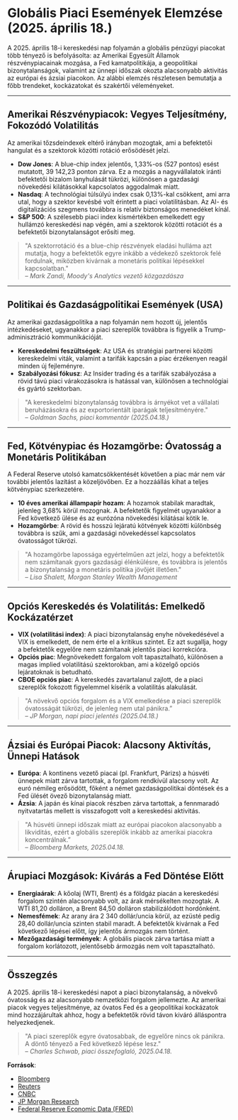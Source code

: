 # Globális Piaci Események Elemzése (2025. április 18.)

A 2025. április 18-i kereskedési nap folyamán a globális pénzügyi piacokat több tényező is befolyásolta: az Amerikai Egyesült Államok részvénypiacainak mozgása, a Fed kamatpolitikája, a geopolitikai bizonytalanságok, valamint az ünnepi időszak okozta alacsonyabb aktivitás az európai és ázsiai piacokon. Az alábbi elemzés részletesen bemutatja a főbb trendeket, kockázatokat és szakértői véleményeket.

---

## Amerikai Részvénypiacok: Vegyes Teljesítmény, Fokozódó Volatilitás

Az amerikai tőzsdeindexek eltérő irányban mozogtak, ami a befektetői hangulat és a szektorok közötti rotáció erősödését jelzi.

- **Dow Jones**: A blue-chip index jelentős, 1,33%-os (527 pontos) esést mutatott, 39 142,23 ponton zárva. Ez a mozgás a nagyvállalatok iránti befektetői bizalom lanyhulását tükrözi, különösen a gazdasági növekedési kilátásokkal kapcsolatos aggodalmak miatt.
- **Nasdaq**: A technológiai túlsúlyú index csak 0,13%-kal csökkent, ami arra utal, hogy a szektor kevésbé volt érintett a piaci volatilitásban. Az AI- és digitalizációs szegmens továbbra is relatív biztonságos menedéket kínál.
- **S&P 500**: A szélesebb piaci index kismértékben emelkedett egy hullámzó kereskedési nap végén, ami a szektorok közötti rotációt és a befektetői bizonytalanságot erősíti meg.

> "A szektorrotáció és a blue-chip részvények eladási hulláma azt mutatja, hogy a befektetők egyre inkább a védekező szektorok felé fordulnak, miközben kivárnak a monetáris politikai lépésekkel kapcsolatban."  
> *– Mark Zandi, Moody's Analytics vezető közgazdásza*

---

## Politikai és Gazdaságpolitikai Események (USA)

Az amerikai gazdaságpolitika a nap folyamán nem hozott új, jelentős intézkedéseket, ugyanakkor a piaci szereplők továbbra is figyelik a Trump-adminisztráció kommunikációját.

- **Kereskedelmi feszültségek**: Az USA és stratégiai partnerei közötti kereskedelmi viták, valamint a tarifák kapcsán a piac érzékenyen reagál minden új fejleményre.
- **Szabályozási fókusz**: Az Insider trading és a tarifák szabályozása a rövid távú piaci várakozásokra is hatással van, különösen a technológiai és gyártó szektorban.

> "A kereskedelmi bizonytalanság továbbra is árnyékot vet a vállalati beruházásokra és az exportorientált iparágak teljesítményére."  
> *– Goldman Sachs, piaci kommentár (2025.04.18.)*

---

## Fed, Kötvénypiac és Hozamgörbe: Óvatosság a Monetáris Politikában

A Federal Reserve utolsó kamatcsökkentését követően a piac már nem vár további jelentős lazítást a közeljövőben. Ez a hozzáállás kihat a teljes kötvénypiac szerkezetére.

- **10 éves amerikai állampapír hozam**: A hozamok stabilak maradtak, jelenleg 3,68% körül mozognak. A befektetők figyelmét ugyanakkor a Fed következő ülése és az eurózóna növekedési kilátásai kötik le.
- **Hozamgörbe**: A rövid és hosszú lejáratú kötvények közötti különbség továbbra is szűk, ami a gazdasági növekedéssel kapcsolatos óvatosságot tükrözi.

> "A hozamgörbe lapossága egyértelműen azt jelzi, hogy a befektetők nem számítanak gyors gazdasági élénkülésre, és továbbra is jelentős a bizonytalanság a monetáris politika jövőjét illetően."  
> *– Lisa Shalett, Morgan Stanley Wealth Management*

---

## Opciós Kereskedés és Volatilitás: Emelkedő Kockázatérzet

- **VIX (volatilitási index)**: A piaci bizonytalanság enyhe növekedésével a VIX is emelkedett, de nem érte el a kritikus szintet. Ez azt sugallja, hogy a befektetők egyelőre nem számítanak jelentős piaci korrekcióra.
- **Opciós piac**: Megnövekedett forgalom volt tapasztalható, különösen a magas implied volatilitású szektorokban, ami a közelgő opciós lejáratoknak is betudható.
- **CBOE opciós piac**: A kereskedés zavartalanul zajlott, de a piaci szereplők fokozott figyelemmel kísérik a volatilitás alakulását.

> "A növekvő opciós forgalom és a VIX emelkedése a piaci szereplők óvatosságát tükrözi, de jelenleg nem utal pánikra.”  
> *– JP Morgan, napi piaci jelentés (2025.04.18.)*

---

## Ázsiai és Európai Piacok: Alacsony Aktivítás, Ünnepi Hatások

- **Európa**: A kontinens vezető piacai (pl. Frankfurt, Párizs) a húsvéti ünnepek miatt zárva tartottak, a forgalom rendkívül alacsony volt. Az euró némileg erősödött, főként a német gazdaságpolitikai döntések és a Fed ülését övező bizonytalanság miatt.
- **Ázsia**: A japán és kínai piacok részben zárva tartottak, a fennmaradó nyitvatartás mellett is visszafogott volt a kereskedési aktivitás.

> "A húsvéti ünnepi időszak miatt az európai piacokon alacsonyabb a likviditás, ezért a globális szereplők inkább az amerikai piacokra koncentrálnak.”  
> *– Bloomberg Markets, 2025.04.18.*

---

## Árupiaci Mozgások: Kivárás a Fed Döntése Előtt

- **Energiaárak**: A kőolaj (WTI, Brent) és a földgáz piacán a kereskedési forgalom szintén alacsonyabb volt, az árak mérsékelten mozogtak. A WTI 81,20 dolláron, a Brent 84,50 dolláron stabilizálódott hordónként.
- **Nemesfémek**: Az arany ára 2 340 dollár/uncia körül, az ezüsté pedig 28,40 dollár/uncia szinten stabil maradt. A befektetők kivárnak a Fed következő lépései előtt, így jelentős ármozgás nem történt.
- **Mezőgazdasági termények**: A globális piacok zárva tartása miatt a forgalom korlátozott, jelentősebb ármozgás nem volt tapasztalható.

---

## Összegzés

A 2025. április 18-i kereskedési napot a piaci bizonytalanság, a növekvő óvatosság és az alacsonyabb nemzetközi forgalom jellemezte. Az amerikai piacok vegyes teljesítménye, az óvatos Fed és a geopolitikai kockázatok mind hozzájárultak ahhoz, hogy a befektetők rövid távon kiváró álláspontra helyezkedjenek.

> "A piaci szereplők egyre óvatosabbak, de egyelőre nincs ok pánikra. A döntő tényező a Fed következő lépése lesz."  
> *– Charles Schwab, piaci összefoglaló, 2025.04.18.*

**Források**:  
- [Bloomberg](https://www.bloomberg.com/markets)
- [Reuters](https://www.reuters.com/markets)
- [CNBC](https://www.cnbc.com/markets/)
- [JP Morgan Research](https://www.jpmorgan.com/insights/research/markets)
- [Federal Reserve Economic Data (FRED)](https://fred.stlouisfed.org/)